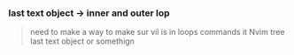 ### last text object -> inner and outer lop

<!-- TODO:  -->

> need to make a way to make sur vil is in loops
> commands it Nvim tree last text object or somethign
